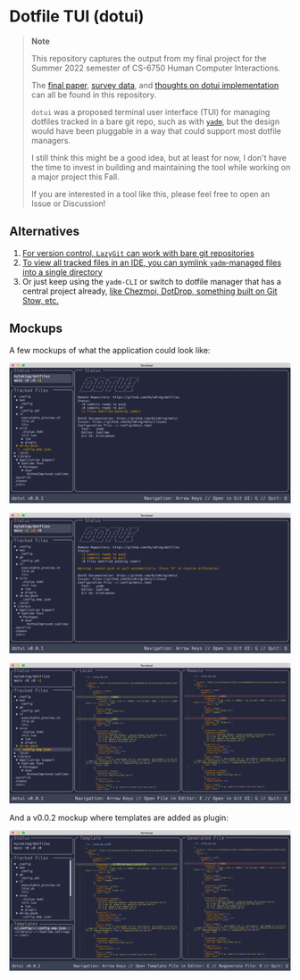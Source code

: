 # Dotfile TUI (dotui)

> **Note**
>
> This repository captures the output from my final project for the Summer 2022 semester of CS-6750 Human Computer Interactions.
> 
> The [final paper](./docs/adr/CS6750-Final-Project/HCI-Project-King.pdf), [survey data](./docs/adr/CS6750-Final-Project/Survey), and [thoughts on dotui implementation](./docs/adr) can all be found in this repository.
>
> `dotui` was a proposed terminal user interface (TUI) for managing dotfiles tracked in a bare git repo, such as with [`yadm`](https://github.com/TheLocehiliosan/yadm), but the design would have been pluggable in a way that could support most dotfile managers.
> 
> I still think this might be a good idea, but at least for now, I don't have the time to invest in building and maintaining the tool while working on a major project this Fall.
> 
> If you are interested in a tool like this, please feel free to open an Issue or Discussion!

## Alternatives

1. [For version control, `LazyGit` can work with bare git repositories](https://github.com/jesseduffield/lazygit/discussions/1201)
1. [To view all tracked files in an IDE, you can symlink `yadm`-managed files into a single directory](https://github.com/TheLocehiliosan/yadm/issues/153#issuecomment-487607398)
1. Or just keep using the `yadm-CLI` or switch to dotfile manager that has a central project already, [like Chezmoi, DotDrop, something built on Git Stow, etc.](https://dotfiles.github.io/utilities/)

## Mockups

A few mockups of what the application could look like:

![Card04-Status](./docs/adr/CS6750-Final-Project/Prototype/Card04-Status.png)

![Card07-Conflict](./docs/adr/CS6750-Final-Project/Prototype/Card07-Conflict.png)

![Card03-Diff](./docs/adr/CS6750-Final-Project/Prototype/Card03-Diff.png)

And a v0.0.2 mockup where templates are added as plugin:

![Card08-Template](./docs/adr/CS6750-Final-Project/Prototype/Card08-Template.png)
